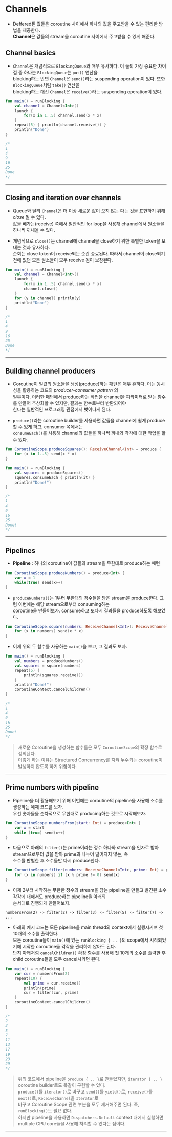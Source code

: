 # Channels

- Deffered된 값들은 coroutine 사이에서 하나의 값을 주고받을 수 있는 편리한 방법을 제공한다.  
  **Channel**은 값들의 stream을 coroutine 사이에서 주고받을 수 있게 해준다.

## Channel basics

- `Channel`은 개념적으로 `BlockingQueue`와 매우 유사하다. 이 둘의 가장 중요한 차이점 중 하나는 `BlockingQueue`는 `put()` 연산을  
  blocking하는 반면 `Channel`은 `send()`라는 suspending operation이 있다. 또한 `BlockingQueue`처럼 `take()` 연산을  
  blocking하는 대신 `Channel`은 `receive()`라는 suspending operation이 있다.

```kt
fun main() = runBlocking {
	val channel = Channel<Int>()
	launch {
		for(x in 1..5) channel.send(x * x)
	}
	repeat(5) { println(channel.receive()) }
	println("Done")
}

/*
1
4
9
16
25
Done
*/
```

---

## Closing and iteration over channels

- Queue와 달리 `Channel`은 더 이상 새로운 값이 오지 않는 다는 것을 표현하기 위해 _close_ 될 수 있다.  
  값을 빼가는(receive) 쪽에서 일반적인 for loop을 사용해 channel에서 원소들을 하나씩 꺼내올 수 있다.

- 개념적으로 `close()`는 channel에 channel을 close하기 위한 특별한 token을 보내는 것과 유사하다.  
  순회는 close token이 receive되는 순간 종료된다. 따라서 channel이 close되기 전에 있던 모든 원소들이 모두 receive 됨이 보장된다.

```kt
fun main() = runBlocking {
	val channel = Channel<Int>()
	launch {
		for(x in 1..5) channel.send(x * x)
		channel.close()
	}
	for (y in channel) println(y)
	println("Done")
}

/*
1
4
9
16
25
Done
*/
```

---

## Building channel producers

- Coroutine이 일련의 원소들을 생성(produce)하는 패턴은 매우 흔하다. 이는 동시성을 활용하는 코드의 _producer-consumer pattern_ 의  
  일부이다. 이러한 패턴에서 produce하는 작업을 channel을 파라미터로 받는 함수를 만들어 추상화할 수 있지만, 결과는 함수로부터 반환되어야  
  한다는 일반적인 프로그래밍 관점에서 벗어나게 된다.

- `produce()`라는 coroutine builder를 사용하면 값들을 channel에 쉽게 produce할 수 있게 하고, consumer 쪽에서는  
  `consumeEach()`를 사용해 channel의 값들을 하나씩 꺼내와 각각에 대한 작업을 할 수 있다.

```kt
fun CoroutineScope.produceSquares(): ReceiveChannel<Int> = produce {
	for (x in 1..5) send(x * x)
}

fun main() = runBlocking {
	val squares = produceSquares()
	squares.consumeEach { println(it) }
	println("Done!")
}

/*
1
4
9
16
25
Done!
*/
```

---

## Pipelines

- **Pipeline** : 하나의 coroutine이 값들의 stream을 무한대로 produce하는 패턴

```kt
fun CoroutineScope.produceNumbers() = produce<Int> {
	var x = 1
	while(true) send(x++)
}
```

- `produceNumbers()`는 1부터 무한대의 정수들을 담은 stream을 produce한다. 그럼 이번에는 해당 stream으로부터 consuming하는  
  coroutine을 만들어보자. consume하고 또다시 결과들을 produce하도록 해보았다.

```kt
fun CoroutineScope.square(numbers: ReceiveChannel<Int>): ReceiveChannel<Int> = produce {
	for (x in numbers) send(x * x)
}
```

- 이제 위의 두 함수를 사용하는 `main()`을 보고, 그 결과도 보자.

```kt
fun main() = runBlocking {
	val numbers = produceNumbers()
	val squares = square(numbers)
	repeat(5) {
		println(squares.receive())
	}
	println("Done!")
	coroutineContext.cancelChildren()
}

/*
1
4
9
16
25
Done!
*/
```

> 새로운 Coroutine을 생성하는 함수들은 모두 `CoroutineScope`의 확장 함수로 정의된다.  
> 이렇게 하는 이유는 Structured Concurrency를 지켜 누수되는 coroutine이 발생하지 않도록 하기 위함이다.

---

## Prime numbers with pipeline

- Pipeline을 더 활용해보기 위해 이번에는 coroutine의 pipeline을 사용해 소수를 생성하는 예제 코드를 보자.  
  우선 숫자들을 순차적으로 무한대로 producing하는 것으로 시작해보자.

```kt
fun CoroutineScope.numbersFrom(start: Int) = produce<Int> {
	var x = start
	while (true) send(x++)
}
```

- 다음으로 아래의 `filter()`는 prime이라는 정수 하나와 stream을 인자로 받아 stream으로부터 값을 받아 prime과 나누어 떨어지지 않는, 즉  
  소수를 판별한 후 소수들만 다시 produce한다.

```kt
fun CoroutineScope.filter(numbers: ReceiveChannel<Int>, prime: Int) = produce<Int> {
	for (x in numbers) if (x % prime != 0) send(x)
}
```

- 이제 2부터 시작하는 무한한 정수의 stream을 담는 pipeline을 만들고 발견된 소수 각각에 대해서도 produce하는 pipeline을 아래의  
  순서대로 진행되게 만들어보자.

```
numbersFrom(2) -> filter(2) -> filter(3) -> filter(5) -> filter(7) -> ,,,
```

- 아래의 예시 코드는 모든 pipeline을 main thread의 context에서 실행시키며 첫 10개의 소수를 출력한다.  
  모든 coroutine들이 `main()`에 있는 `runBlocking { .. }`의 scope에서 시작되었기에 시작한 coroutine들 각각을 관리하지 않아도 된다.  
  단지 아래처럼 `cancelChildren()` 확장 함수를 사용해 첫 10개의 소수를 출력한 후 child coroutine들을 모두 cancel시키면 된다.

```kt
fun main() = runBlocking {
    var cur = numbersFrom(2)
    repeat(10) {
        val prime = cur.receive()
        println(prime)
        cur = filter(cur, prime)
    }
    coroutineContext.cancelChildren()
}

/*
2
3
5
7
11
13
17
19
23
29
*/
```

> 위의 코드에서 pipeline을 `produce { .. }`로 만들었지만, `iterator { .. }` coroutine builder로도 똑같이 구현할 수 있다.  
> `produce()`를 `iterator()`로 바꾸고 `send()`를 `yield()`로, `receive()`를 `next()`로, `ReceiveChannel`을 `Iterator`로  
> 바꾸고 Coroutine Scope 관련 부분을 모두 제거해주면 된다. 즉, `runBlocking()`도 필요 없다.  
> 하지만 pipeline을 사용하면 `Dispatchers.Default` context 내에서 실행하면 multiple CPU core들을 사용해 처리할 수 있다는 점이다.

---

